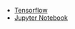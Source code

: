 - [Tensorflow](https://www.tensorflow.org/federated)
- [Jupyter Notebook](https://jupyter.org/try-jupyter/lab/)
